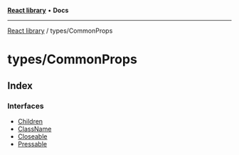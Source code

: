 [**React library**](../../index.md) • **Docs**

***

[React library](../../modules.md) / types/CommonProps

# types/CommonProps

## Index

### Interfaces

- [Children](interfaces/Children.md)
- [ClassName](interfaces/ClassName.md)
- [Closeable](interfaces/Closeable.md)
- [Pressable](interfaces/Pressable.md)
